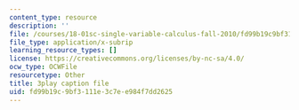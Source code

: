 ```yaml
---
content_type: resource
description: ''
file: /courses/18-01sc-single-variable-calculus-fall-2010/fd99b19c9bf3111e3c7ee984f7dd2625_kCPVBl953eY.srt
file_type: application/x-subrip
learning_resource_types: []
license: https://creativecommons.org/licenses/by-nc-sa/4.0/
ocw_type: OCWFile
resourcetype: Other
title: 3play caption file
uid: fd99b19c-9bf3-111e-3c7e-e984f7dd2625
---
```

